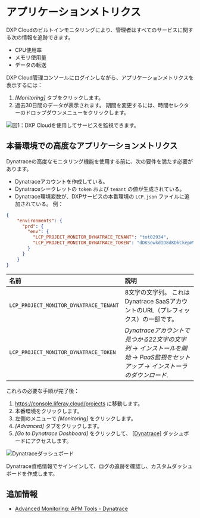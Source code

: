 # アプリケーションメトリクス

DXP Cloudのビルトインモニタリングにより、管理者はすべてのサービスに関する次の情報を追跡できます。

  - CPU使用率
  - メモリ使用量
  - データの転送

DXP Cloud管理コンソールにログインしながら、アプリケーションメトリクスを表示するには：

1.  *[Monitoring]* タブをクリックします。
2.  過去30日間のデータが表示されます。 期間を変更するには、時間セレクターのドロップダウンメニューをクリックします。

![図1：DXP Cloudを使用してサービスを監視できます。](./application-metrics/images/01.png)

## 本番環境での高度なアプリケーションメトリクス

Dynatraceの高度なモニタリング機能を使用する前に、次の要件を満たす必要があります。

  - Dynatraceアカウントを作成している。
  - Dynatraceシークレットの `token` および `tenant` の値が生成されている。
  - Dynatrace環境変数が、DXPサービスの本番環境の `LCP.json` ファイルに追加されている。 例：

<!-- end list -->

``` json
{
    "environments": {
      "prd": {
        "env": {
          "LCP_PROJECT_MONITOR_DYNATRACE_TENANT": "tot02934",
          "LCP_PROJECT_MONITOR_DYNATRACE_TOKEN": "dDKSowkdID8dKDkCkepW"
        }
      }
    }
}
```

| 名前                                     | 説明                                                                               |
| :--- | :--- |
| `LCP_PROJECT_MONITOR_DYNATRACE_TENANT` | 8文字の文字列。 これはDynatrace SaaSアカウントのURL（プレフィックス）の一部です。                               |
| `LCP_PROJECT_MONITOR_DYNATRACE_TOKEN`  | *Dynatraceアカウントで見つかる22文字の文字列* → *インストールを開始* → *PaaS監視をセットアップ* → *インストーラのダウンロード*. |

これらの必要な手順が完了後：

1.  <https://console.liferay.cloud/projects> に移動します。
2.  本番環境をクリックします。
3.  左側のメニューで *[Monitoring]* をクリックします。
4.  *[Advanced]* タブをクリックします。
5.  *[Go to Dynatrace Dashboard]* をクリックして、 [[Dynatrace]](https://www.dynatrace.com/) ダッシュボードにアクセスします。

![Dynatraceダッシュボード](./application-metrics/images/02.png)

Dynatrace資格情報でサインインして、ログの追跡を確認し、カスタムダッシュボードを作成します。

## 追加情報

  - [Advanced Monitoring: APM Tools - Dynatrace](https://help.liferay.com/hc/en-us/articles/360017896452-Advanced-Monitoring-APM-Tools-Dynatrace)
